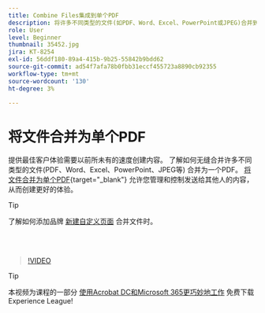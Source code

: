```yaml
---
title: Combine Files集成到单个PDF
description: 将许多不同类型的文件(如PDF、Word、Excel、PowerPoint或JPEG)合并到一个PDF中
role: User
level: Beginner
thumbnail: 35452.jpg
jira: KT-8254
exl-id: 56ddf180-89a4-415b-9b25-55842b9bdd62
source-git-commit: ad54f7afa78b0fbb31eccf455723a8890cb92355
workflow-type: tm+mt
source-wordcount: '130'
ht-degree: 3%

---
```


# 将文件合并为单个PDF

提供最佳客户体验需要以前所未有的速度创建内容。 了解如何无缝合并许多不同类型的文件(PDF、Word、Excel、PowerPoint、JPEG等) 合并为一个PDF。 [将文件合并为单个PDF](https://www.adobe.com/acrobat/online/merge-pdf.html){target="_blank"} 允许您管理和控制发送给其他人的内容，从而创建更好的体验。

>[!TIP]
>
>了解如何添加品牌 [新建自定义页面](add-custom-page.md) 合并文件时。

<br> 

>[!VIDEO](https://video.tv.adobe.com/v/35452?quality=12&learn=on&hidetitle=true)

>[!TIP]
>
>本视频为课程的一部分 [使用Acrobat DC和Microsoft 365更巧妙地工作](https://experienceleague.adobe.com/?recommended=Acrobat-U-1-2021.microsoft365) 免费下载Experience League!
